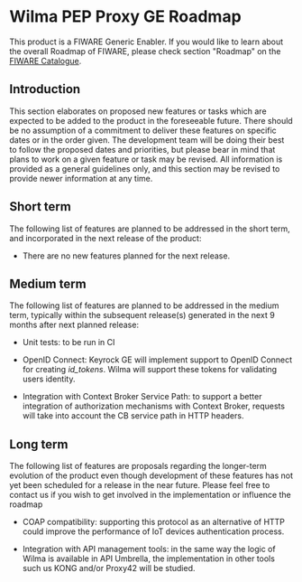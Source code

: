 # Wilma PEP Proxy GE Roadmap

This product is a FIWARE Generic Enabler. If you would like to learn about the overall Roadmap of FIWARE, please check
section "Roadmap" on the [FIWARE Catalogue](https://github.com/Fiware/catalogue).

## Introduction

This section elaborates on proposed new features or tasks which are expected to be added to the product in the
foreseeable future. There should be no assumption of a commitment to deliver these features on specific dates or in the
order given. The development team will be doing their best to follow the proposed dates and priorities, but please bear
in mind that plans to work on a given feature or task may be revised. All information is provided as a general
guidelines only, and this section may be revised to provide newer information at any time.

## Short term

The following list of features are planned to be addressed in the short term, and incorporated in the next release of
the product:

-   There are no new features planned for the next release.

## Medium term

The following list of features are planned to be addressed in the medium term, typically within the subsequent
release(s) generated in the next 9 months after next planned release:

-   Unit tests: to be run in CI

-   OpenID Connect: Keyrock GE will implement support to OpenID Connect for creating _id_tokens_. Wilma will support
    these tokens for validating users identity.

-   Integration with Context Broker Service Path: to support a better integration of authorization mechanisms with
    Context Broker, requests will take into account the CB service path in HTTP headers.

## Long term

The following list of features are proposals regarding the longer-term evolution of the product even though development
of these features has not yet been scheduled for a release in the near future. Please feel free to contact us if you
wish to get involved in the implementation or influence the roadmap

-   COAP compatibility: supporting this protocol as an alternative of HTTP could improve the performance of IoT devices
    authentication process.

-   Integration with API management tools: in the same way the logic of Wilma is available in API Umbrella, the
    implementation in other tools such us KONG and/or Proxy42 will be studied.
